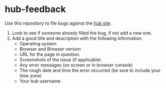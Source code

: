 # hub-feedback

Use this repository to file bugs against the [hub site](https://hub.docker.com/).

1. Look to see if someone already filled the bug, if not add a new one.
2. Add a good title and description with the following information.
   - Operating system
   - Browser and Browser version
   - URL for the page in question.
   - Screenshots of the issue (if applicable)
   - Any error messages (on screen or in browser console)
   - The rough date and time the error occurred (be sure to include your time zone)
   - Your hub username
